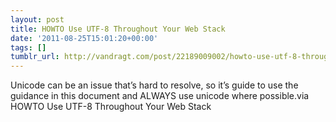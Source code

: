 ```yaml
---
layout: post
title: HOWTO Use UTF-8 Throughout Your Web Stack
date: '2011-08-25T15:01:20+00:00'
tags: []
tumblr_url: http://vandragt.com/post/22189009002/howto-use-utf-8-throughout-your-web-stack
---
```

Unicode can be an issue that’s hard to resolve, so it’s guide to use the guidance in this document and ALWAYS use unicode where possible.via HOWTO Use UTF-8 Throughout Your Web Stack
